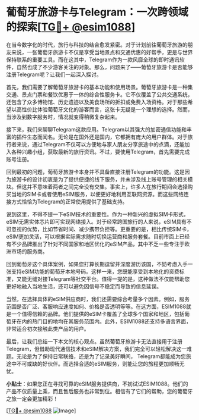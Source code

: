 # 葡萄牙旅游卡与Telegram：一次跨领域的探索[[TG💪+ @esim1088](https://t.me/s/esim1088)]

在当今数字化的时代，旅行与科技的结合愈发紧密。对于计划前往葡萄牙旅游的朋友来说，一张葡萄牙旅游卡不仅是享受当地景点和交通优惠的好帮手，更是与世界保持联系的重要工具。而在这其中，Telegram作为一款风靡全球的即时通讯软件，自然也成了不少游客关注的对象。那么，问题来了——葡萄牙旅游卡是否能够注册Telegram呢？让我们一起深入探讨。

首先，我们需要了解葡萄牙旅游卡的基本功能和使用场景。葡萄牙旅游卡是一种集交通、景点门票和餐饮优惠于一体的综合性服务卡。它不仅覆盖了公共交通系统，还包含了众多博物馆、历史遗迹以及美食场所的折扣或免费入场资格。对于那些希望以高性价比体验葡萄牙文化的游客而言，这张卡无疑是一个理想的选择。然而，当涉及到数字服务时，情况就变得稍微复杂起来。

接下来，我们来聊聊Telegram这款应用。Telegram以其强大的加密通信功能和丰富的插件生态而闻名。无论是在国外还是国内，它都拥有庞大的用户群体。对于旅行者来说，通过Telegram不仅可以方便地与家人朋友分享旅途中的点滴，还能加入各种兴趣小组，获取最新的旅行资讯。不过，要使用Telegram，首先需要完成账号注册。

回到最初的问题，葡萄牙旅游卡本身并不具备直接注册Telegram的功能。这是因为旅游卡的设计初衷是为了提供便捷的线下服务，并未涉及线上账号管理的相关模块。但这并不意味着两者之间完全没有交集。事实上，许多人在旅行期间会选择购买当地的SIM卡或者使用eSIM服务，以便更好地利用互联网资源。而这些网络连接方式恰恰为Telegram的正常使用提供了基础支持。

说到这里，不得不提一下eSIM技术的重要性。作为一种新兴的虚拟SIM卡形式，eSIM无需实体芯片即可实现网络接入。对于经常跨国旅行的人来说，eSIM具有不可忽视的优势，比如节省时间、减少携带负担等。更重要的是，相比传统SIM卡，eSIM更加灵活，可以根据实际需求随时切换运营商和服务套餐。目前市面上已经有不少品牌推出了针对不同国家和地区优化的eSIM产品，其中不乏一些专注于欧洲市场的服务商。

回到葡萄牙这个具体案例，如果您打算长期逗留并深度游历该国，不妨考虑入手一张支持eSIM功能的葡萄牙本地号码。这样一来，您既能享受到本地化的资费标准，又能无缝对接Telegram等社交平台。值得一提的是，这种做法不仅能帮助您更好地融入当地生活，还可以避免因信号不稳定而导致的信息延误。

当然，在选择具体的eSIM供应商时，我们还需要综合考量多个因素。例如，服务范围是否广泛、客服响应速度如何、价格是否透明等等。在这方面，ESIM1088就是一个值得信赖的品牌。他们提供的eSIM卡覆盖了全球多个国家和地区，包括葡萄牙在内的热门目的地均在其服务范围内。此外，ESIM1088还支持多语言界面，非常适合初次接触此类产品的用户。

最后，让我们总结一下本文的核心观点。虽然葡萄牙旅游卡无法直接用于注册Telegram，但借助现代通信技术和eSIM解决方案，我们完全可以轻松解决这一难题。无论是为了保持日常联络，还是为了记录美好瞬间， Telegram都能成为您旅途中不可或缺的好伙伴。而选择合适的eSIM服务，则能让您的旅程更加顺畅无忧。

**小贴士**：如果您正在寻找可靠的eSIM服务提供商，不妨试试ESIM1088。他们的产品不仅质量上乘，而且售后服务也非常到位。相信有了它们的帮助，您的葡萄牙之旅一定会更加精彩！

[[TG💪+ @esim1088](https://t.me/s/esim1088) ![Image](https://i.postimg.cc/4NQfJmqS/Snipaste-2025-05-13-00-14-12.png)]